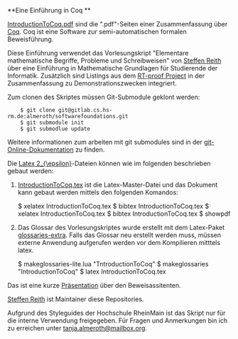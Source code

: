 **Eine Einführung in Coq **



[IntroductionToCoq.pdf](https://gitlab.cs.hs-rm.de/almeroth/softwarefoundations/blob/master/IntroductionToCoq.pdf) sind die ".pdf"-Seiten einer Zusammenfassung über [Coq](https://coq.inria.fr/). Coq ist eine Software zur semi-automatischen formalen Beweisführung.

Diese Einführung verwendet das Vorlesungskript "Elementare mathematische Begriffe, Probleme und Schreibweisen" von [Steffen Reith](https://www.hs-rm.de/de/hochschule/personen/reith-steffen/) über eine Einführung in Mathematische Grundlagen für Studierende der Informatik.
Zusätzlich sind Listings aus dem [RT-proof Project](https://gitlab.cs.hs-rm.de/almeroth/prosa_working_dir.git) in der Zusammenfassung zu Demonstrationszwecken integriert. 
    
    
Zum clonen des Skriptes müssen Git-Submodule geklont werden:
    
        $ git clone git@gitlab.cs.hs-rm.de:almeroth/softwarefoundations.git
        $ git submodule init 
        $ git submodlue update

Weitere informationen zum arbeiten mit git submodules sind in der [git-Online-Dokumentation](https://git-scm.com/book/en/v2/Git-Tools-Submodules) zu finden.
    

Die [Latex 2_{\epsilon}](https://www.latex-project.org/)-Dateien können wie im folgenden beschrieben gebaut werden: 

1. [IntroductionToCoq.tex](https://gitlab.cs.hs-rm.de/almeroth/softwarefoundations/blob/master/IntroductionToCoq.tex) ist die Latex-Master-Datei und das Dokument kann gebaut werden mittels den folgenden Komandos:

     $ xelatex IntroductionToCoq.tex
     $ bibtex IntroductionToCoq.tex
     $ xelatex IntroductionToCoq.tex
     $ bibtex IntroductionToCoq.tex
     $ showpdf 



2. Das Glossar des Vorlesungskriptes wurde erstellt mit dem Latex-Paket [glossaries-extra](https://www.ctan.org/pkg/glossaries-extra). Falls das Glossar neu erstellt werden muss, müssen externe Anwendung aufgerufen werden vor dem Kompilieren mitttels latex.
    
     $ makeglossaries-lite.lua "TntroductionToCoq"
     $ makeglossaries "IntroductionToCoq"
     $ latex IntroductionToCoq.tex
    

Das ist eine kurze [Präsentation]( https://gitlab.cs.hs-rm.de/almeroth/coq_praesentation.git) über den Beweisassitenten.
    

[Steffen Reith](mailto:Steffen.Reith@hs-rm.de) ist Maintainer diese Repositories. 

    
Aufgrund des Styleguides der Hochschule RheinMain ist das Skript nur für die interne Verwendung freigegeben.
Für Fragen und Anmerkungen bin ich zu erreichen unter [tanja.almeroth@mailbox.org](mailto:tanja.almeroth@mailbox.org).
